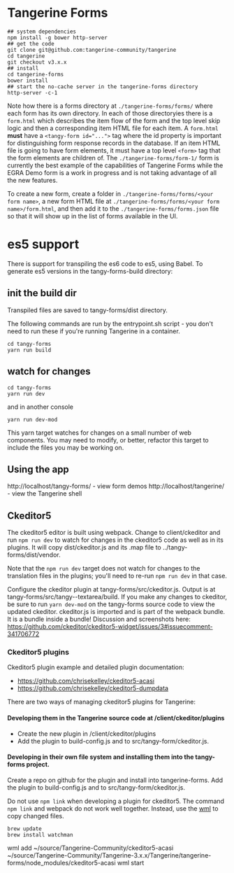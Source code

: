 # Tangerine Forms

```
## system dependencies
npm install -g bower http-server
## get the code
git clone git@github.com:tangerine-community/tangerine
cd tangerine
git checkout v3.x.x
## install
cd tangerine-forms
bower install
## start the no-cache server in the tangerine-forms directory
http-server -c-1
```

Note how there is a forms directory at `./tangerine-forms/forms/` where each form has its own directory. In each of those
directoryies there is a `form.html` which describes the item flow of the form and the top level skip logic and then a
corresponding item HTML file for each item. A `form.html` __must__ have a `<tangy-form id="...">` tag where the id property
is important for distinguishing form response records in the database. If an item HTML file is going to have form elements,
it must have a top level `<form>` tag that the form elements are children of. The `./tangerine-forms/form-1/` form is currently
the best example of the capabilities of Tangerine Forms while the EGRA Demo form is a work in progress and is not taking advantage of all the new features.

To create a new form, create a folder in `./tangerine-forms/forms/<your form name>`, a new form HTML file at `./tangerine-forms/forms/<your form name>/form.html`,
and then add it to the `./tangerine-forms/forms.json` file so that it will show up in the list of forms available in the UI.

# es5 support

There is support for transpiling the es6 code to es5, using Babel.
To generate es5 versions in the tangy-forms-build directory:

## init the build dir

Transpiled files are saved to tangy-forms/dist directory.

The following commands are run by the entrypoint.sh script - you don't need to run these if you're running Tangerine in a container.

```
cd tangy-forms
yarn run build
```

## watch for changes

```
cd tangy-forms
yarn run dev
```

and in another console
```
yarn run dev-mod
```

This yarn target watches for changes on a small number of web components. You may need to modify, or better, refactor this
target to include the files you may be working on.

## Using the app

http://localhost/tangy-forms/ - view form demos
http://localhost/tangerine/ - view the Tangerine shell

## Ckeditor5

The ckeditor5 editor is built using webpack. Change to client/ckeditor and run `npm run dev` to watch for changes in the ckeditor5 code as well as in its plugins.
It will copy dist/ckeditor.js and its .map file to ../tangy-forms/dist/vendor.

Note that the `npm run dev` target does not watch for changes to the translation files in the plugins; you'll need to re-run  `npm run dev` in that case.

Configure the ckeditor plugin at tangy-forms/src/ckeditor.js. Output is at tangy-forms/src/tangy--textarea/build.
If you make any changes to ckeditor, be sure to run `yarn dev-mod` on the tangy-forms source code to view the updated ckeditor.
ckeditor.js is imported and is part of the webpack bundle. It is a bundle inside a bundle!
Discussion and screenshots here: https://github.com/ckeditor/ckeditor5-widget/issues/3#issuecomment-341706772

### Ckeditor5 plugins

Ckeditor5 plugin example and detailed plugin documentation:

- https://github.com/chrisekelley/ckeditor5-acasi
- https://github.com/chrisekelley/ckeditor5-dumpdata

There are two ways of managing ckeditor5 plugins for Tangerine:

#### Developing them in the Tangerine source code at /client/ckeditor/plugins

- Create the new plugin in /client/ckeditor/plugins
- Add the plugin to build-config.js and to src/tangy-form/ckeditor.js.

#### Developing in their own file system and installing them into the tangy-forms project.

Create a repo on github for the plugin and install into tangerine-forms. Add the plugin to build-config.js and to src/tangy-form/ckeditor.js.

Do not use `npm link` when developing a plugin for ckeditor5. The command `npm link` and webpack do not work well together.
Instead, use the [wml](https://github.com/wix/wml) to copy changed files.
```
brew update
brew install watchman
```
wml add  ~/source/Tangerine-Community/ckeditor5-acasi ~/source/Tangerine-Community/Tangerine-3.x.x/Tangerine/tangerine-forms/node_modules/ckeditor5-acasi
wml start
